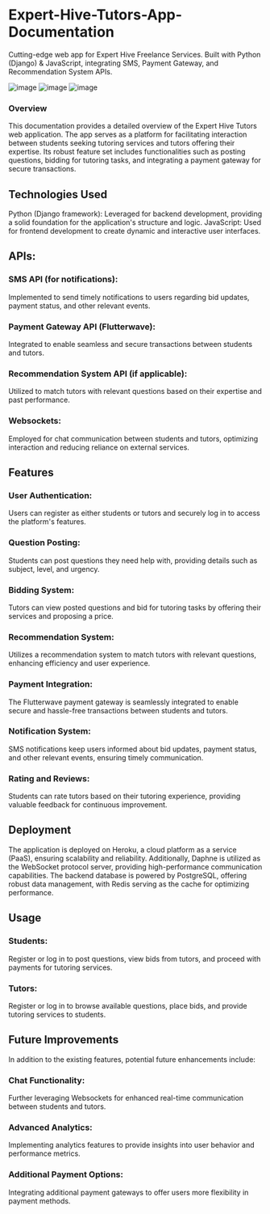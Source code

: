 # Expert-Hive-Tutors-App-Documentation
Cutting-edge web app for Expert Hive Freelance Services. Built with Python (Django) &amp; JavaScript, integrating SMS, Payment Gateway, and Recommendation System APIs.

![image](https://github.com/Tobi-joshua/Expert-Hive-Tutors-App-Documentation/assets/62856830/a5fc97d6-5f7f-47b9-9956-e716a46bc9f5)
![image](https://github.com/Tobi-joshua/Expert-Hive-Tutors-App-Documentation/assets/62856830/89926f0b-6c50-49e0-b0ad-f754a382953b)
![image](https://github.com/Tobi-joshua/Expert-Hive-Tutors-App-Documentation/assets/62856830/51707a74-5c34-4b4c-987f-50ba65c9bbef)

### Overview 
This documentation provides a detailed overview of the Expert Hive Tutors web application. The app serves as a platform for facilitating interaction between students seeking tutoring services and tutors offering their expertise. Its robust feature set includes functionalities such as posting questions, bidding for tutoring tasks, and integrating a payment gateway for secure transactions.

## Technologies Used
Python (Django framework): Leveraged for backend development, providing a solid foundation for the application's structure and logic.
JavaScript: Used for frontend development to create dynamic and interactive user interfaces.

## APIs:

### SMS API (for notifications):
Implemented to send timely notifications to users regarding bid updates, payment status, and other relevant events.
### Payment Gateway API (Flutterwave): 
Integrated to enable seamless and secure transactions between students and tutors.
### Recommendation System API (if applicable): 
Utilized to match tutors with relevant questions based on their expertise and past performance.
### Websockets: 
Employed for chat communication between students and tutors, optimizing interaction and reducing reliance on external services.

## Features
### User Authentication: 
Users can register as either students or tutors and securely log in to access the platform's features.
### Question Posting: 
Students can post questions they need help with, providing details such as subject, level, and urgency.
### Bidding System: 
Tutors can view posted questions and bid for tutoring tasks by offering their services and proposing a price.
### Recommendation System: 
Utilizes a recommendation system to match tutors with relevant questions, enhancing efficiency and user experience.
### Payment Integration: 
The Flutterwave payment gateway is seamlessly integrated to enable secure and hassle-free transactions between students and tutors.
### Notification System: 
SMS notifications keep users informed about bid updates, payment status, and other relevant events, ensuring timely communication.
### Rating and Reviews: 
Students can rate tutors based on their tutoring experience, providing valuable feedback for continuous improvement.

## Deployment
The application is deployed on Heroku, a cloud platform as a service (PaaS), ensuring scalability and reliability. Additionally, Daphne is utilized as the WebSocket protocol server, providing high-performance communication capabilities. The backend database is powered by PostgreSQL, offering robust data management, with Redis serving as the cache for optimizing performance.

## Usage
### Students:
Register or log in to post questions, view bids from tutors, and proceed with payments for tutoring services.

### Tutors:
Register or log in to browse available questions, place bids, and provide tutoring services to students.

## Future Improvements
In addition to the existing features, potential future enhancements include:

### Chat Functionality: 
Further leveraging Websockets for enhanced real-time communication between students and tutors.
### Advanced Analytics: 
Implementing analytics features to provide insights into user behavior and performance metrics.
### Additional Payment Options: 
Integrating additional payment gateways to offer users more flexibility in payment methods.

